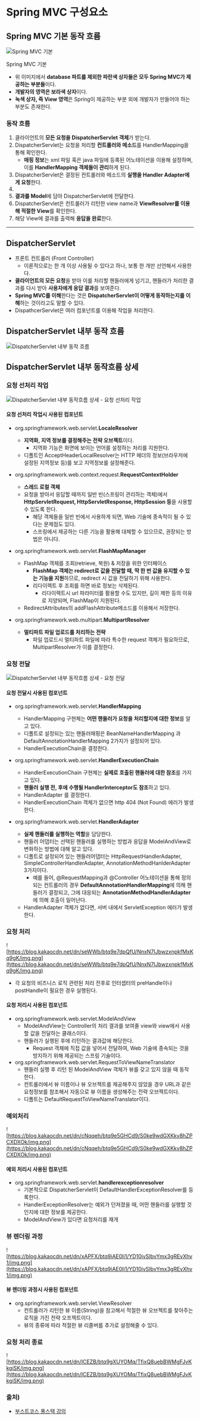 # Spring MVC 구성요소

## Spring MVC 기본 동작 흐름

![Spring MVC 기본](https://blog.kakaocdn.net/dn/NUAiF/btq9fmVFT25/4QS9OYh1CHJRkxrUxixtA0/img.png)

Spring MVC 기본

- 위 이미지에서 **database 파트를 제외한 파란색 상자들은 모두 Spring MVC가 제공하는 부분들**이다.
- **개발자의 영역은 보라색 상자**이다.
- **녹색 상자, 즉 View 영역**은 Spring이 제공하는 부분 외에 개발자가 만들어야 하는 부분도 존재한다.

### 동작 흐름

1. 클라이언트의 **모든 요청을 DispatcherServlet 객체**가 받는다.
2. DispatcherServlet는 요청을 처리할 **컨트롤러와 메소드**를 HandlerMapping을 통해 확인한다.
    - **매핑 정보**는 xml 파일 혹은 java 파일에 등록된 어노테이션을 이용해 설정하며, 이를 **HandlerMapping 객체들이 관리**하게 된다.
3. DispatcherServlet은 결정된 컨트롤러와 메소드의 **실행을 Handler Adapter에게 요청**한다.
4. 
5. **결과를 Model**에 담아 DispatcherServlet에 전달한다.
6. DispatcherServlet은 컨트롤러가 리턴한 view name과 **ViewResolver를 이용해 적절한 View**를 확인한다.
7. 해당 View에 결과를 출력해 **응답을 완료**한다.

---
## DispatcherServlet

- 프론트 컨트롤러 (Front Controller)
    - 이론적으로는 한 개 이상 사용될 수 있다고 하나, 보통 한 개만 선언해서 사용한다.
- **클라이언트의 모든 요청**을 받아 이를 처리할 핸들러에게 넘기고, 핸들러가 처리한 결과를 다시 받아 **사용자에게 응답 결과**를 보여준다.
- **Spring MVC를 이해**한다는 것은 **DispatcherServlet이 어떻게 동작하는지를 이해**하는 것이라고도 말할 수 있다.
- DispathcerServlet은 여러 컴포넌트를 이용해 작업을 처리한다.

## DispatcherServlet 내부 동작 흐름

![DispatcherServlet 내부 동작 흐름](https://blog.kakaocdn.net/dn/k19Az/btq9e7qYOnK/wSZc2ecDbqOKlTIYFv4KI0/img.png)

## DispatcherServlet 내부 동작흐름 상세
### 요청 선처리 작업

![DispatcherServlet 내부 동작흐름 상세 - 요청 선처리 작업](https://blog.kakaocdn.net/dn/bveUP3/btq9hArIaZy/BNsheFKiX3n5ajD2Y3SVd0/img.png)

#### 요청 선처리 작업시 사용된 컴포넌트

- org.springframework.web.servlet.**LocaleResolver**
    - **지역화, 지역 정보를 결정해주는 전략 오브젝트**이다.
      - 지역화 기능은 화면에 보이는 언어를 설정하는 처리를 지원한다.
    - 디폴트인 AcceptHeaderLocalResolver는 HTTP 헤더의 정보(브라우저에 설정된 지역정보 등)를 보고 지역정보를 설정해준다.

- org.springframework.web.context.request.**RequestContextHolder**
    - **스레드 로컬 객체**
    - 요청을 받아서 응답할 때까지 일반 빈(스프링이 관리하는 객체)에서 **HttpServletRequest, HttpServletResponse, HttpSession 등**을 사용할 수 있도록 한다.
        - 해당 객체들을 일반 빈에서 사용하게 되면, Web 기술에 종속적이 될 수 있다는 문제점도 있다. 
        - 스프링에서 제공하는 다른 기능을 활용해 대체할 수 있으므로, 권장되는 방법은 아니다. 
  
- org.springframework.web.servlet.**FlashMapManager**
    - FlashMap 객체를 조회(retrieve, 복원) & 저장을 위한 인터페이스
        - **FlashMap 객체는 redirect로 값을 전달할 때, 딱 한 번 값을 유지할 수 있는 기능을 지원**하므로, redirect 시 값을 전달하기 위해 사용한다. 
        - 리다이렉트 후 조회를 하면 바로 정보는 삭제된다.
          - 리다이렉트시 url 파라미터를 활용할 수도 있지만, 길이 제한 등의 이유로 지양되며, FlashMap이 지원된다.
    - RedirectAttributes의 addFlashAttribute메소드를 이용해서 저장한다.

- org.springframework.web.multipart.**MultipartResolver**
    - **멀티파트 파일 업로드를 처리하는 전략**
        - 파일 업로드시 멀티파트 파일에 따라 특수한 request 객체가 필요하므로, MultipartResolver가 이를 결정한다.

### 요청 전달

![DispatcherServlet 내부 동작흐름 상세 - 요청 전달](https://blog.kakaocdn.net/dn/bnNq5n/btq9gzz47ch/AiynMkbQImWt1IV5a5jOmk/img.png)

#### 요청 전달시 사용된 컴포넌트

- org.springframework.web.servlet.**HandlerMapping**
    - HandlerMapping 구현체는 **어떤 핸들러가 요청을 처리할지에 대한 정보**를 알고 있다.
    - 디폴트로 설정되는 있는 핸들러매핑은 BeanNameHandlerMapping 과 DefaultAnnotationHandlerMapping 2가지가 설정되어 있다.
    - HandlerExecutionChain을 결정한다.

- org.springframework.web.servlet.**HandlerExecutionChain**
    - HandlerExecutionChain 구현체는 **실제로 호출된 핸들러에 대한 참조**를 가지고 있다.
    - **핸들러 실행 전, 후에 수행될 HandlerInterceptor도 참조**하고 있다.
    - HandlerAdapter 를 결정한다.
    - HandlerExecutionChain 객체가 없으면 http 404 (Not Found) 에러가 발생한다.

- org.springframework.web.servlet.**HandlerAdapter**
  - **실제 핸들러를 실행하는 역할**을 담당한다.
  - 핸들러 어댑터는 선택된 핸들러를 실행하는 방법과 응답을 ModelAndView로 변화하는 방법에 대해 알고 있다.
  - 디폴트로 설정되어 있는 핸들러어댑터는 HttpRequestHandlerAdapter, SimpleControllerHandlerAdapter, AnnotationMethodHanlderAdapter 3가지이다.
      - 예를 들어, @RequestMapping과 @Controller 어노테이션을 통해 정의되는 컨트롤러의 경우 **DefaultAnnotationHandlerMapping**에 의해 핸들러가 결정되고, 그에 대응되는 **AnnotationMethodHandlerAdapter**에 의해 호출이 일어난다.
  - HandlerAdapter 객체가 없다면, 서버 내에서 ServletException 에러가 발생한다.

### 요청 처리

![https://blog.kakaocdn.net/dn/seWWb/btq9e7dpQfU/NnxN7IJbwzxnpkfMxKq9gK/img.png](https://blog.kakaocdn.net/dn/seWWb/btq9e7dpQfU/NnxN7IJbwzxnpkfMxKq9gK/img.png)

- 각 요청의 비즈니스 로직 관련된 처리 전후로 인터셉터의 preHandle이나 postHandle이 필요한 경우 실행된다.

#### 요청 처리시 사용된 컴포넌트

- org.springframework.web.servlet.ModelAndView
    - ModelAndView는 Controller의 처리 결과를 보여줄 view와 view에서 사용할 값을 전달하는 클래스이다.
    - 핸들러가 실행된 후에 리턴하는 결과값에 해당한다.
        - Request 객체에 직접 값을 넣어서 전달하여, Web 기술에 종속되는 것을 방지하기 위해 제공되는 스프링 기술이다.
- org.springframework.web.servlet.RequestToViewNameTranslator
    - 핸들러 실행 후 리턴 된 ModelAndView 객체가 뷰를 갖고 있지 않을 때 동작한다.
    - 컨트롤러에서 뷰 이름이나 뷰 오브젝트를 제공해주지 않았을 경우 URL과 같은 요청정보를 참조해서 자동으로 뷰 이름을 생성해주는 전략 오브젝트이다.
    - 디폴트는 DefaultRequestToViewNameTranslator이다.

### 예외처리

![https://blog.kakaocdn.net/dn/cNqqeh/btq9e5GHCd9/S0ke9wdGXKkv8hZPCXDXOk/img.png](https://blog.kakaocdn.net/dn/cNqqeh/btq9e5GHCd9/S0ke9wdGXKkv8hZPCXDXOk/img.png)

#### 예외 처리시 사용된 컴포넌트

- org.springframework.web.servlet.**handlerexceptionresolver**
    - 기본적으로 DispatcherServlet이 DefaultHandlerExceptionResolver를 등록한다.
    - HandlerExceptionResolver는 예외가 던져졌을 때, 어떤 핸들러를 실행할 것인지에 대한 정보를 제공한다.
    - ModelAndView가 있다면 요청처리를 재개

### 뷰 렌더링 과정

![https://blog.kakaocdn.net/dn/xAPFX/btq9iAE0Ii1/YD10ivSIbvYmx3gREvXhv1/img.png](https://blog.kakaocdn.net/dn/xAPFX/btq9iAE0Ii1/YD10ivSIbvYmx3gREvXhv1/img.png)

#### 뷰 렌더링 과정시 사용된 컴포넌트

- org.springframework.web.servlet.ViewResolver
    - 컨트롤러가 리턴한 뷰 이름(String)을 참고해서 적절한 뷰 오브젝트를 찾아주는 로직을 가진 전략 오프젝트이다.
    - 뷰의 종류에 따라 적절한 뷰 리졸버를 추가로 설정해줄 수 있다.

### 요청 처리 종료

![https://blog.kakaocdn.net/dn/ICEZB/btq9gXUYOMq/TfixQ8uebBWMgFJvKkgiSK/img.png](https://blog.kakaocdn.net/dn/ICEZB/btq9gXUYOMq/TfixQ8uebBWMgFJvKkgiSK/img.png)

### 출처)
- [부스트코스 풀스택 강의](https://www.boostcourse.org/web316/lecture/254347/?isDesc=false)